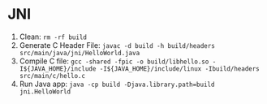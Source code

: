 # JNI

1. Clean: `rm -rf build`
2. Generate C Header File: `javac -d build -h build/headers src/main/java/jni/HelloWorld.java`
3. Compile C file:
   `gcc -shared -fpic -o build/libhello.so -I${JAVA_HOME}/include -I${JAVA_HOME}/include/linux -Ibuild/headers src/main/c/hello.c`
4. Run Java app: `java -cp build -Djava.library.path=build jni.HelloWorld`
